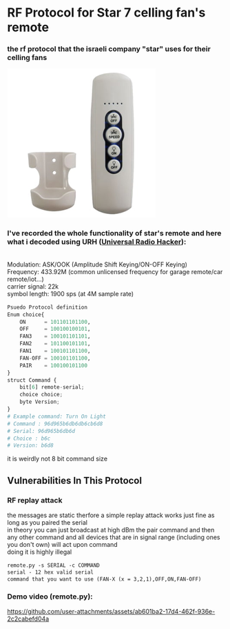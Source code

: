 # RF Protocol for Star 7 celling fan's remote
### the rf protocol that the israeli company "star" uses for their celling fans
![](./images/remote.jpg "star remote control")


### I've recorded the whole functionality of star's remote and here what i decoded using URH ([Universal Radio Hacker](https://github.com/jopohl/urh)):
<br>
Modulation: ASK/OOK (Amplitude Shift Keying/ON-OFF Keying)
<br>
Frequency: 433.92M (common unlicensed frequency for garage remote/car remote/iot...)
<br>
carrier signal: 22k
<br>
symbol length: 1900 sps (at 4M sample rate)
<br>

``` py
Psuedo Protocol definition
Enum choice{
    ON      = 101101101100,
    OFF     = 100100100101,
    FAN3    = 100101101101,
    FAN2    = 101100101101,
    FAN1    = 100101101100,
    FAN-OFF = 100101101100,
    PAIR    = 100100101100
}
struct Command {
    bit[6] remote-serial;
    choice choice;
    byte Version;
}
# Example command: Turn On Light
# Command : 96d965b6db6db6cb6d8
# Serial: 96d965b6db6d
# Choice : b6c
# Version: b6d8
```
it is weirdly not 8 bit command size
<br>
## Vulnerabilities In This Protocol
### RF replay attack
the messages are static therfore a simple replay attack works just fine as long as you paired the serial
<br>
in theory you can just broadcast at high dBm the pair command and then <br>
any other command and all devices that are in signal range (including ones you don't own) will act upon command<br>
doing it is highly illegal

```
remote.py -s SERIAL -c COMMAND
serial - 12 hex valid serial
command that you want to use (FAN-X (x = 3,2,1),OFF,ON,FAN-OFF)
```
### Demo video (remote.py):
https://github.com/user-attachments/assets/ab601ba2-17d4-462f-936e-2c2cabefd04a

